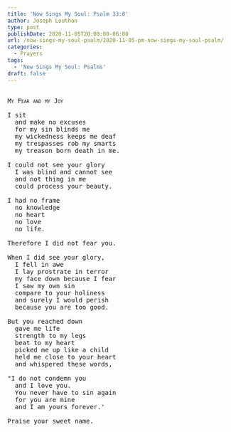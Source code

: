 ```yaml
---
title: 'Now Sings My Soul: Psalm 33:8'
author: Joseph Louthan
type: post
publishDate: 2020-11-05T20:00:00-06:00
url: /now-sings-my-soul-psalm/2020-11-05-pm-now-sings-my-soul-psalm/
categories:
  - Prayers
tags:
  - 'Now Sings My Soul: Psalms'
draft: false
---
```

<pre>
<div style="font-variant: small-caps;">
My Fear and my Joy
</div>
I sit
  and make no excuses
  for my sin blinds me
  my wickedness keeps me deaf
  my trespasses rob my smarts
  my treason born death in me.

I could not see your glory
  I was blind and cannot see
  and not thing in me
  could process your beauty.

I had no frame
  no knowledge
  no heart
  no love
  no life.

Therefore I did not fear you.

When I did see your glory,
  I fell in awe
  I lay prostrate in terror
  my face down because I fear
  I saw my own sin
  compare to your holiness
  and surely I would perish
  because you are too good.

But you reached down
  gave me life
  strength to my legs
  beat to my heart
  picked me up like a child
  held me close to your heart
  and whispered these words,

"I do not condemn you
  and I love you.
  You never have to sin again
  for you are mine
  and I am yours forever.'

Praise your sweet name.
</pre>
